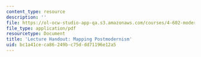 ```yaml
---
content_type: resource
description: ''
file: https://ol-ocw-studio-app-qa.s3.amazonaws.com/courses/4-602-modern-art-and-mass-culture-spring-2012/bc1a41ceca86249bc75ddd71196e12a5_MIT4_602S12_Postmodernism.pdf
file_type: application/pdf
resourcetype: Document
title: 'Lecture Handout: Mapping Postmodernism'
uid: bc1a41ce-ca86-249b-c75d-dd71196e12a5
---
```

